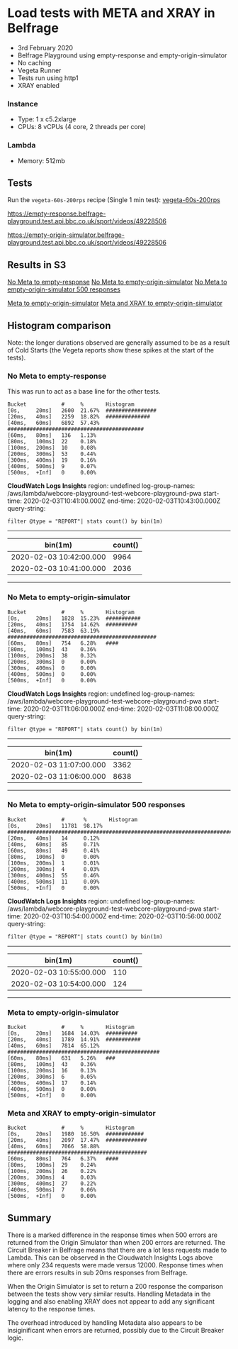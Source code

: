 # Load tests with META and XRAY in Belfrage

- 3rd February 2020
- Belfrage Playground using empty-response and empty-origin-simulator
- No caching
- Vegeta Runner
- Tests run using http1
- XRAY enabled

### Instance

- Type: 1 x c5.2xlarge
- CPUs: 8 vCPUs (4 core, 2 threads per core)

### Lambda

- Memory: 512mb

## Tests

Run the `vegeta-60s-200rps` recipe (Single 1 min test):
[vegeta-60s-200rps](https://github.com/bbc/belfrage-wrk2-loadtest/blob/master/trigger/recipes/vegeta-60s-200rps.json)

https://empty-response.belfrage-playground.test.api.bbc.co.uk/sport/videos/49228506

https://empty-origin-simulator.belfrage-playground.test.api.bbc.co.uk/sport/videos/49228506

## Results in S3

[No Meta to empty-response](https://s3.console.aws.amazon.com/s3/buckets/belfrage-loadtest-results/vegeta-60s-200rps-1580726568364/?region=eu-west-1&tab=overview)
[No Meta to empty-origin-simulator](https://s3.console.aws.amazon.com/s3/buckets/belfrage-loadtest-results/vegeta-60s-200rps-1580728036523/?region=eu-west-1&tab=overview)
[No Meta to empty-origin-simulator 500 responses](https://s3.console.aws.amazon.com/s3/buckets/belfrage-loadtest-results/vegeta-60s-200rps-1580727347461/?region=eu-west-1&tab=overview)

[Meta to empty-origin-simulator](https://s3.console.aws.amazon.com/s3/buckets/belfrage-loadtest-results/vegeta-60s-200rps-1580728973338/?region=eu-west-1&tab=overview)
[Meta and XRAY to empty-origin-simulator](https://s3.console.aws.amazon.com/s3/buckets/belfrage-loadtest-results/vegeta-60s-200rps-1580730021102/?region=eu-west-1&tab=overview)

## Histogram comparison

Note: the longer durations observed are generally assumed to be as a result of Cold Starts (the Vegeta reports show these spikes at the start of the tests).

### No Meta to empty-response

This was run to act as a base line for the other tests.

```
Bucket           #     %       Histogram
[0s,     20ms]   2600  21.67%  ################
[20ms,   40ms]   2259  18.82%  ##############
[40ms,   60ms]   6892  57.43%  ###########################################
[60ms,   80ms]   136   1.13%
[80ms,   100ms]  22    0.18%
[100ms,  200ms]  10    0.08%
[200ms,  300ms]  53    0.44%
[300ms,  400ms]  19    0.16%
[400ms,  500ms]  9     0.07%
[500ms,  +Inf]   0     0.00%
```

**CloudWatch Logs Insights**
region: undefined
log-group-names: /aws/lambda/webcore-playground-test-webcore-playground-pwa
start-time: 2020-02-03T10:41:00.000Z
end-time: 2020-02-03T10:43:00.000Z
query-string:
```
filter @type = "REPORT"| stats count() by bin(1m)
```
-------------------------------------
|         bin(1m)         | count() |
|-------------------------|---------|
| 2020-02-03 10:42:00.000 | 9964    |
| 2020-02-03 10:41:00.000 | 2036    |
-------------------------------------

### No Meta to empty-origin-simulator

```
Bucket           #     %       Histogram
[0s,     20ms]   1828  15.23%  ###########
[20ms,   40ms]   1754  14.62%  ##########
[40ms,   60ms]   7583  63.19%  ###############################################
[60ms,   80ms]   754   6.28%   ####
[80ms,   100ms]  43    0.36%
[100ms,  200ms]  38    0.32%
[200ms,  300ms]  0     0.00%
[300ms,  400ms]  0     0.00%
[400ms,  500ms]  0     0.00%
[500ms,  +Inf]   0     0.00%
```

**CloudWatch Logs Insights**
region: undefined
log-group-names: /aws/lambda/webcore-playground-test-webcore-playground-pwa
start-time: 2020-02-03T11:06:00.000Z
end-time: 2020-02-03T11:08:00.000Z
query-string:
```
filter @type = "REPORT"| stats count() by bin(1m)
```
-------------------------------------
|         bin(1m)         | count() |
|-------------------------|---------|
| 2020-02-03 11:07:00.000 | 3362    |
| 2020-02-03 11:06:00.000 | 8638    |
-------------------------------------

### No Meta to empty-origin-simulator 500 responses

```
Bucket           #      %       Histogram
[0s,     20ms]   11781  98.17%  #########################################################################
[20ms,   40ms]   14     0.12%
[40ms,   60ms]   85     0.71%
[60ms,   80ms]   49     0.41%
[80ms,   100ms]  0      0.00%
[100ms,  200ms]  1      0.01%
[200ms,  300ms]  4      0.03%
[300ms,  400ms]  55     0.46%
[400ms,  500ms]  11     0.09%
[500ms,  +Inf]   0      0.00%
```

**CloudWatch Logs Insights**
region: undefined
log-group-names: /aws/lambda/webcore-playground-test-webcore-playground-pwa
start-time: 2020-02-03T10:54:00.000Z
end-time: 2020-02-03T10:56:00.000Z
query-string:
```
filter @type = "REPORT"| stats count() by bin(1m)
```
-------------------------------------
|         bin(1m)         | count() |
|-------------------------|---------|
| 2020-02-03 10:55:00.000 | 110     |
| 2020-02-03 10:54:00.000 | 124     |
-------------------------------------


### Meta to empty-origin-simulator

```
Bucket           #     %       Histogram
[0s,     20ms]   1684  14.03%  ##########
[20ms,   40ms]   1789  14.91%  ###########
[40ms,   60ms]   7814  65.12%  ################################################
[60ms,   80ms]   631   5.26%   ###
[80ms,   100ms]  43    0.36%
[100ms,  200ms]  16    0.13%
[200ms,  300ms]  6     0.05%
[300ms,  400ms]  17    0.14%
[400ms,  500ms]  0     0.00%
[500ms,  +Inf]   0     0.00%
```

### Meta and XRAY to empty-origin-simulator

```
Bucket           #     %       Histogram
[0s,     20ms]   1980  16.50%  ############
[20ms,   40ms]   2097  17.47%  #############
[40ms,   60ms]   7066  58.88%  ############################################
[60ms,   80ms]   764   6.37%   ####
[80ms,   100ms]  29    0.24%
[100ms,  200ms]  26    0.22%
[200ms,  300ms]  4     0.03%
[300ms,  400ms]  27    0.22%
[400ms,  500ms]  7     0.06%
[500ms,  +Inf]   0     0.00%
```

## Summary

There is a marked difference in the response times when 500 errors are returned from the Origin Simulator than when 200 errors are returned. The Circuit Breaker in Belfrage means that there are a lot less requests made to Lambda. This can be observed in the Cloudwatch Insights Logs above where only 234 requests were made versus 12000. Response times when there are errors results in sub 20ms responses from Belfrage.

When the Origin Simulator is set to return a 200 response the comparison between the tests show very similar results. Handling Metadata in the logging and also enabling XRAY does not appear to add any significant latency to the response times.

The overhead introduced by handling Metadata also appears to be insiginificant when errors are returned, possibly due to the Circuit Breaker logic.
